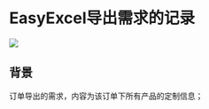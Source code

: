 # EasyExcel导出需求的记录

![](https://leyunone-img.oss-cn-hangzhou.aliyuncs.com/image/2024-01-12/8f27ac30-50bd-4b26-811f-1820ee4bca3d.png)

## 背景

订单导出的需求，内容为该订单下所有产品的定制信息；

